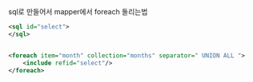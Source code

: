 
sql로 만들어서 mapper에서 foreach 돌리는법

```xml
<sql id="select">
</sql>


<foreach item="month" collection="months" separator=" UNION ALL ">  
    <include refid="select"/>  
</foreach>
```